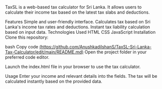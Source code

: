 TaxSL is a web-based tax calculator for Sri Lanka. It allows users to calculate their income tax based on the latest tax slabs and deductions.

Features
Simple and user-friendly interface.
Calculates tax based on Sri Lanka's income tax rates and deductions.
Instant tax liability calculation based on input data.
Technologies Used
HTML
CSS
JavaScript
Installation
Clone this repository:

bash
Copy code
[(https://github.com/AnushkadilshanS/TaxSL-Sri-Lanka-Tax-Calculator/edit/main/README.md)](https://github.com/AnushkadilshanS/TaxSL-Sri-Lanka-Tax-Calculator/edit/main/README.md)
Open the project folder in your preferred code editor.

Launch the index.html file in your browser to use the tax calculator.

Usage
Enter your income and relevant details into the fields.
The tax will be calculated instantly based on the provided data.

